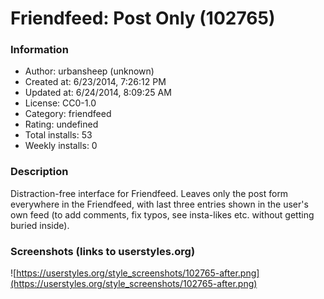 # Friendfeed: Post Only (102765)

### Information
- Author: urbansheep (unknown)
- Created at: 6/23/2014, 7:26:12 PM
- Updated at: 6/24/2014, 8:09:25 AM
- License: CC0-1.0
- Category: friendfeed
- Rating: undefined
- Total installs: 53
- Weekly installs: 0


### Description
Distraction-free interface for Friendfeed. Leaves only the post form everywhere in the Friendfeed, with last three entries shown in the user's own feed (to add comments, fix typos, see insta-likes etc. without getting buried inside).


### Screenshots (links to userstyles.org)
![https://userstyles.org/style_screenshots/102765-after.png](https://userstyles.org/style_screenshots/102765-after.png)


